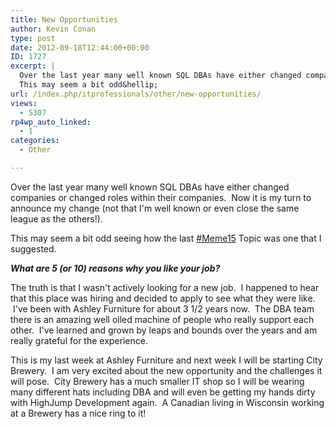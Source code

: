 ```yaml
---
title: New Opportunities
author: Kevin Conan
type: post
date: 2012-09-18T12:44:00+00:00
ID: 1727
excerpt: |
  Over the last year many well known SQL DBAs have either changed companies or changed roles within their companies.  Now it is my turn to announce my change (not that I'm well known or even close the same league as the others!).
  This may seem a bit odd&hellip;
url: /index.php/itprofessionals/other/new-opportunities/
views:
  - 5307
rp4wp_auto_linked:
  - 1
categories:
  - Other

---
```

Over the last year many well known SQL DBAs have either changed companies or changed roles within their companies.  Now it is my turn to announce my change (not that I'm well known or even close the same league as the others!).

This may seem a bit odd seeing how the last <a href="http://www.jasonstrate.com/2012/08/august-meme15-assignment/" target="_blank">#Meme15</a> Topic was one that I suggested.

**_What are 5 (or 10) reasons why you like your job?_**

The truth is that I wasn't actively looking for a new job.  I happened to hear that this place was hiring and decided to apply to see what they were like.  I've been with Ashley Furniture for about 3 1/2 years now.  The DBA team there is an amazing well oiled machine of people who really support each other.  I've learned and grown by leaps and bounds over the years and am really grateful for the experience.

This is my last week at Ashley Furniture and next week I will be starting City Brewery.  I am very excited about the new opportunity and the challenges it will pose.  City Brewery has a much smaller IT shop so I will be wearing many different hats including DBA and will even be getting my hands dirty with HighJump Development again.  A Canadian living in Wisconsin working at a Brewery has a nice ring to it!